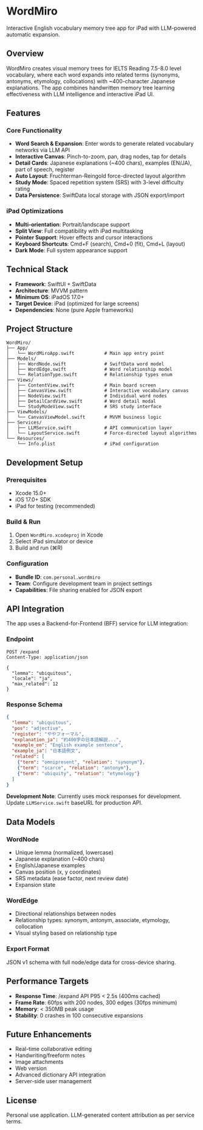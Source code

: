 # WordMiro

Interactive English vocabulary memory tree app for iPad with LLM-powered automatic expansion.

## Overview

WordMiro creates visual memory trees for IELTS Reading 7.5-8.0 level vocabulary, where each word expands into related terms (synonyms, antonyms, etymology, collocations) with ~400-character Japanese explanations. The app combines handwritten memory tree learning effectiveness with LLM intelligence and interactive iPad UI.

## Features

### Core Functionality
- **Word Search & Expansion**: Enter words to generate related vocabulary networks via LLM API
- **Interactive Canvas**: Pinch-to-zoom, pan, drag nodes, tap for details
- **Detail Cards**: Japanese explanations (~400 chars), examples (EN/JA), part of speech, register
- **Auto Layout**: Fruchterman-Reingold force-directed layout algorithm
- **Study Mode**: Spaced repetition system (SRS) with 3-level difficulty rating
- **Data Persistence**: SwiftData local storage with JSON export/import

### iPad Optimizations
- **Multi-orientation**: Portrait/landscape support
- **Split View**: Full compatibility with iPad multitasking
- **Pointer Support**: Hover effects and cursor interactions
- **Keyboard Shortcuts**: Cmd+F (search), Cmd+0 (fit), Cmd+L (layout)
- **Dark Mode**: Full system appearance support

## Technical Stack

- **Framework**: SwiftUI + SwiftData
- **Architecture**: MVVM pattern
- **Minimum OS**: iPadOS 17.0+
- **Target Device**: iPad (optimized for large screens)
- **Dependencies**: None (pure Apple frameworks)

## Project Structure

```
WordMiro/
├── App/
│   └── WordMiroApp.swift           # Main app entry point
├── Models/
│   ├── WordNode.swift              # SwiftData word model
│   ├── WordEdge.swift              # Word relationship model
│   └── RelationType.swift          # Relationship types enum
├── Views/
│   ├── ContentView.swift           # Main board screen
│   ├── CanvasView.swift            # Interactive vocabulary canvas
│   ├── NodeView.swift              # Individual word nodes
│   ├── DetailCardView.swift        # Word detail modal
│   └── StudyModeView.swift         # SRS study interface
├── ViewModels/
│   └── CanvasViewModel.swift       # MVVM business logic
├── Services/
│   ├── LLMService.swift            # API communication layer
│   └── LayoutService.swift         # Force-directed layout algorithms
└── Resources/
    └── Info.plist                  # iPad configuration
```

## Development Setup

### Prerequisites
- Xcode 15.0+ 
- iOS 17.0+ SDK
- iPad for testing (recommended)

### Build & Run
1. Open `WordMiro.xcodeproj` in Xcode
2. Select iPad simulator or device
3. Build and run (⌘R)

### Configuration
- **Bundle ID**: `com.personal.wordmiro`
- **Team**: Configure development team in project settings
- **Capabilities**: File sharing enabled for JSON export

## API Integration

The app uses a Backend-for-Frontend (BFF) service for LLM integration:

### Endpoint
```
POST /expand
Content-Type: application/json

{
  "lemma": "ubiquitous",
  "locale": "ja", 
  "max_related": 12
}
```

### Response Schema
```json
{
  "lemma": "ubiquitous",
  "pos": "adjective",
  "register": "ややフォーマル",
  "explanation_ja": "約400字の日本語解説...",
  "example_en": "English example sentence",
  "example_ja": "日本語例文",
  "related": [
    {"term": "omnipresent", "relation": "synonym"},
    {"term": "scarce", "relation": "antonym"},
    {"term": "ubiquity", "relation": "etymology"}
  ]
}
```

**Development Note**: Currently uses mock responses for development. Update `LLMService.swift` baseURL for production API.

## Data Models

### WordNode
- Unique lemma (normalized, lowercase)
- Japanese explanation (~400 chars)
- English/Japanese examples
- Canvas position (x, y coordinates)
- SRS metadata (ease factor, next review date)
- Expansion state

### WordEdge  
- Directional relationships between nodes
- Relationship types: synonym, antonym, associate, etymology, collocation
- Visual styling based on relationship type

### Export Format
JSON v1 schema with full node/edge data for cross-device sharing.

## Performance Targets

- **Response Time**: /expand API P95 < 2.5s (400ms cached)
- **Frame Rate**: 60fps with 200 nodes, 300 edges (30fps minimum)
- **Memory**: < 350MB peak usage
- **Stability**: 0 crashes in 100 consecutive expansions

## Future Enhancements

- Real-time collaborative editing
- Handwriting/freeform notes
- Image attachments
- Web version
- Advanced dictionary API integration
- Server-side user management

## License

Personal use application. LLM-generated content attribution as per service terms.